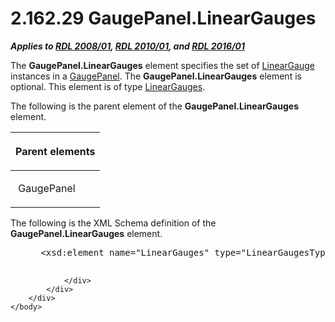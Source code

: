 <html dir="LTR" xmlns:mshelp="http://msdn.microsoft.com/mshelp" xmlns:ddue="http://ddue.schemas.microsoft.com/authoring/2003/5" xmlns:xlink="http://www.w3.org/1999/xlink" xmlns:tool="http://www.microsoft.com/tooltip">
    <head>
        <meta http-equiv="Content-Type" content="text/html; CHARSET=utf-8"></meta>
        <meta name="save" content="history"></meta>
        <title>2.162.29 GaugePanel.LinearGauges</title>
        <xml>
            <mshelp:toctitle title="2.162.29 GaugePanel.LinearGauges"></mshelp:toctitle>
            <mshelp:rltitle title="[MS-RDL]: GaugePanel.LinearGauges"></mshelp:rltitle>
            <mshelp:keyword index="A" term="20ff97f0-8c96-45b1-8163-e8276485f981"></mshelp:keyword>
            <mshelp:attr name="DCSext.ContentType" value="open specification"></mshelp:attr>
            <mshelp:attr name="AssetID" value="20ff97f0-8c96-45b1-8163-e8276485f981"></mshelp:attr>
            <mshelp:attr name="TopicType" value="kbRef"></mshelp:attr>
            <mshelp:attr name="DCSext.Title" value="[MS-RDL]: GaugePanel.LinearGauges" />
        </xml>
    </head>
    <body>
        <div id="header">
            <h1 class="heading">2.162.29 GaugePanel.LinearGauges</h1>
        </div>
        <div id="mainSection">
            <div id="mainBody">
                <div id="allHistory" class="saveHistory"></div>
                <div id="sectionSection0" class="section" name="collapseableSection">
                    

<p><b><i>Applies to </i></b><a href="1e855f94-4617-47e4-b89e-0856c6cb420f.html"><b><i>RDL 2008/01</i></b></a><b><i>,
</i></b><a href="3428e690-a348-4ec7-8a6a-8efb42d2cdee.html"><b><i>RDL 2010/01</i></b></a><b><i>,
and </i></b><a href="52ce3983-2bfc-4e72-9359-42aaf5fe4509.html"><b><i>RDL 2016/01</i></b></a></p>

<p>The <b>GaugePanel.LinearGauges</b> element specifies the set
of <a href="021b569b-07ae-462a-ac62-d3ab51f183f5.html">LinearGauge</a>
instances in a <a href="f01744d3-79fa-4f30-94bf-a1ffa6bde2ac.html">GaugePanel</a>.
The <b>GaugePanel.LinearGauges</b> element is optional. This element is of type
<a href="609f96fe-84d1-4650-87d6-e45823d11428.html">LinearGauges</a>.</p>

<p>The following is the parent element of the <b>GaugePanel.LinearGauges</b>
element.</p>

<table>
 <thead>
  <tr>
   <th>
   <p>Parent elements</p>
   </th>
  </tr>
 </thead>
 <tr>
  <td>
  <p> GaugePanel </p>
  </td>
 </tr>
</table>

<p>The following is the XML Schema definition of the <b>GaugePanel.LinearGauges</b>
element.           </p>

<dl>
<dd>
<div><pre> &lt;xsd:element name=&quot;LinearGauges&quot; type=&quot;LinearGaugesType&quot; minOccurs=&quot;0&quot;&gt;
  
</pre></div>
</dd></dl>


                </div>
            </div>
        </div>
    </body>
</html>